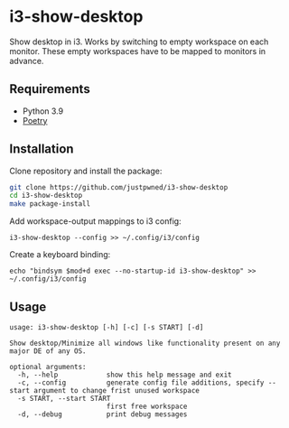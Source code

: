 # i3-show-desktop
Show desktop in i3. Works by switching to empty workspace on each monitor. These empty workspaces have to be mapped to monitors in advance.

## Requirements
- Python 3.9
- [Poetry](https://python-poetry.org/)

## Installation
Clone repository and install the package:
```bash
git clone https://github.com/justpwned/i3-show-desktop
cd i3-show-desktop
make package-install
```
Add workspace-output mappings to i3 config:
```
i3-show-desktop --config >> ~/.config/i3/config
```
Create a keyboard binding:
```
echo "bindsym $mod+d exec --no-startup-id i3-show-desktop" >> ~/.config/i3/config
```

## Usage
```
usage: i3-show-desktop [-h] [-c] [-s START] [-d]

Show desktop/Minimize all windows like functionality present on any major DE of any OS.

optional arguments:
  -h, --help            show this help message and exit
  -c, --config          generate config file additions, specify --start argument to change frist unused workspace
  -s START, --start START
                        first free workspace
  -d, --debug           print debug messages
```
